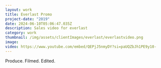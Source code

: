 ```yaml
---
layout: work
title: Everlast Promo
project-date: "2019"
date: 2024-06-10T05:06:47.035Z
description: Sales video for everlast
category: work
thumbnail: /img/assets/clientImages/everlast/everlastvideo.png
image: 
video: https://www.youtube.com/embed/QEPjJ5nmyDY?si=paUQZbJh1PE9y10-
---
```


Produce. Filmed. Edited.